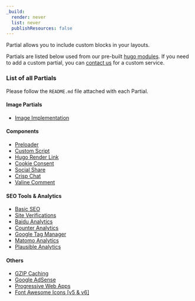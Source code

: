 ```yaml
---
_build:
  render: never
  list: never
  publishResources: false
---
```


Partial allows you to include custom blocks in your layouts.

Partials are listed below used from our pre-built [hugo modules](https://github.com/gethugothemes/hugo-modules). If you need to add a custom partial, you can [contact us](https://gethugothemes.com/services) for a custom service.

### List of all Partials

Please follow the `README.md` file attached with each Partial.

#### Image Partials

- [Image Implementation](https://github.com/gethugothemes/hugo-modules/tree/master/images)

#### Components

- [Preloader](https://github.com/gethugothemes/hugo-modules/tree/master/components/preloader)
- [Custom Script](https://github.com/gethugothemes/hugo-modules/tree/master/components/custom-script)
- [Hugo Render Link](https://github.com/gethugothemes/hugo-modules/tree/master/components/render-link)
- [Cookie Consent](https://github.com/gethugothemes/hugo-modules/tree/master/components/cookie-consent)
- [Social Share](https://github.com/gethugothemes/hugo-modules/tree/master/components/social-share)
- [Crisp Chat](https://github.com/gethugothemes/hugo-modules/tree/master/components/crisp-chat)
- [Valine Comment](https://github.com/gethugothemes/hugo-modules/tree/master/components/valine-comment)

#### SEO Tools & Analytics

- [Basic SEO](https://github.com/gethugothemes/hugo-modules/tree/master/seo-tools/basic-seo)
- [Site Verifications](https://github.com/gethugothemes/hugo-modules/tree/master/seo-tools/site-verifications)
- [Baidu Analytics](https://github.com/gethugothemes/hugo-modules/tree/master/seo-tools/baidu-analytics)
- [Counter Analytics](https://github.com/gethugothemes/hugo-modules/tree/master/seo-tools/counter-analytics)
- [Google Tag Manager](https://github.com/gethugothemes/hugo-modules/tree/master/seo-tools/google-tag-manager)
- [Matomo Analytics](https://github.com/gethugothemes/hugo-modules/tree/master/seo-tools/matomo-analytics)
- [Plausible Analytics](https://github.com/gethugothemes/hugo-modules/tree/master/seo-tools/plausible-analytics)

#### Others

- [GZIP Caching](https://github.com/gethugothemes/hugo-modules/tree/master/gzip-caching)
- [Google AdSense](https://github.com/gethugothemes/hugo-modules/tree/master/adsense)
- [Progressive Web Apps](https://github.com/gethugothemes/hugo-modules/tree/master/icons/pwa)
- [Font Awesome Icons [v5 & v6]](https://github.com/gethugothemes/hugo-modules/tree/master/icons/font-awesome)
